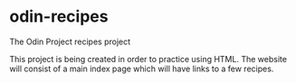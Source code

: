 # odin-recipes
The Odin Project recipes project

This project is being created in order to practice using HTML.
The website will consist of a main index page which will have links to a few recipes. 